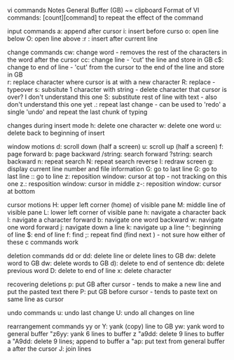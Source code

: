 vi commands
Notes
General Buffer (GB) ~= clipboard
Format of VI commands: [count][command] to repeat the effect of the command

input commands
a: append after cursor
i: insert before curso
o: open line below
O: open line above
:r <file>: insert <file> after current line

change commands 
cw: change word - removes the rest of the characters in the word after the cursor
cc: change line - 'cut' the line and store in GB
c$: change to end of line - 'cut' from the cursor to the end of the line and store in GB   
r<character>: replace character where cursor is at with a new character
R: replace - typeover
s: subsitute 1 character with string - delete character that cursor is over? I don't understand this one
S: substitute rest of line with text - also don't understand this one yet
.: repeat last change - can be used to 'redo' a single 'undo' and repeat the last chunk of typing 

changes during insert mode
<ctrl>h: delete one character
<ctrl>w: delete one word
<ctrl>u: delete back to beginning of insert

window motions
<ctrl>d: scroll down (half a screen)
<ctrl>u: scroll up (half a screen)
<ctrl>f: page forward
<ctrl>b: page backward
/string: search forward
?string: search backward
n: repeat search
N: repeat search reverse
<ctrl>l: redraw screen
<ctrl>g: display current line number and file information
G: go to last line
<n>G: go to last line <n>
:<n>: go to line <n>
z<CR>: reposition window: cursor at top - not tracking on this one
z.: resposition window: cursor in middle
z-: reposition window: cursor at bottom

cursor motions
H: upper left corner (home) of visible pane
M: middle line of visible pane
L: lower left corner of visible pane
h: navigate a character back
l: navigate a character forward 
b: navigate one word backward
w: navigate one word forward
j: navigate down a line
k: navigate up a line
^: beginning of line
$: end of line
f<c>: find <c>
;: repeat find (find next <c>) - not sure how either of these c commands work

deletion commands
dd or <n>dd: delete line or delete <n> lines to GB
dw: delete word to GB
d<n>w: delete <n> words to GB
d): delete to end of sentence
db: delete previous word
D: delete to end of line
x: delete character

recovering deletions
p: put GB after cursor - tends to make a new line and put the pasted text there
P: put GB before cursor - tends to paste text on same line as cursor

undo commands
u: undo last change
U: undo all changes on line

rearrangement commands
yy or Y: yank (copy) line to GB
yw: yank word to general buffer
"z6yy: yank 6 lines to buffer z
"a9dd: delete 9 lines to buffer a
"A9dd: delete 9 lines; append to buffer a
"ap: put text from general buffer a after the cursor
J: join lines
